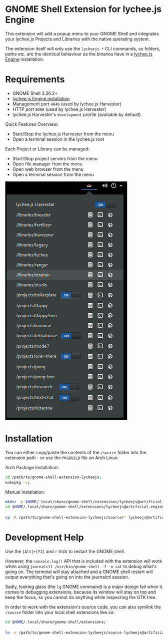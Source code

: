 
# GNOME Shell Extension for lychee.js Engine


This extension will add a popup menu to your GNOME Shell and integrates
your lychee.js Projects and Libraries with the native operating system.

The extension itself will only use the `lycheejs-*` CLI commands, so
folders, paths etc. are the identical behaviour as the binaries have
in a [lychee.js Engine](https://github.com/cookiengineer/lycheejs)
installation.


# Requirements

- GNOME Shell 3.26.2+
- [lychee.js Engine installation](https://github.com/cookiengineer/lycheejs)
- Management port `4848` (used by lychee.js Harvester)
- HTTP port `8080` (used by lychee.js Harvester)
- lychee.js Harvester's `development` profile (available by default)


Quick Features Overview:

- Start/Stop the lychee.js Harvester from the menu
- Open a terminal session in the lychee.js root

Each Project or Library can be managed:

- Start/Stop project servers from the menu
- Open file manager from the menu
- Open web browser from the menu
- Open a terminal session from the menu


![Screenshot](./screenshot.png)


# Installation

You can either copy/paste the contents of the `/source` folder into
the extension path - or use the `PKGBUILD` file on Arch Linux:

Arch Package Installation:

```bash
cd /path/to/gnome-shell-extension-lycheejs;
makepkg -s;
```

Manual installation:

```bash
mkdir -p $HOME/.local/share/gnome-shell/extensions/lycheejs@artificial.engineering;
cd $HOME/.local/share/gnome-shell/extensions/lycheejs@artificial.engineering;

cp -R /path/to/gnome-shell-extension-lycheejs/source/* lycheejs@artificial.engineering/;
```


# Development Help

Use the `[Alt]+[F2]` and `r` trick to restart the GNOME shell.

However, the `console.log()` API that is included with the extension will
work when using `journalctl /usr/bin/gnome-shell -f -o cat` to debug what's
going on. The terminal will stay attached and a GNOME shell restart will
output everything that's going on into the journalctl session.

Sadly, looking glass (the `lg` GNOME command) is a major design
fail when it comes to debugging extensions, because its window
will stay on top and keep the focus, so you cannot do anything
while inspecting the GTK tree.

In order to work with the extension's source code, you can also symlink
the `/source` folder into your local shell extensions like so:

```bash
cd $HOME/.local/share/gnome-shell/extensions;

ln -s /path/to/gnome-shell-extension-lycheejs/source lycheejs@artificial.engineering;
```

